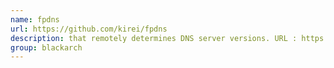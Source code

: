 ```yaml
---
name: fpdns
url: https://github.com/kirei/fpdns
description: that remotely determines DNS server versions. URL : https://github.com/kirei/fpdns Groups : blackarch blackarch-fingerprint
group: blackarch
---
```

